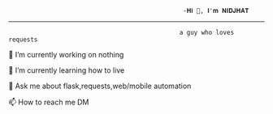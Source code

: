                                                     -𝐇𝐢 👋, 𝐈'𝐦 𝐍𝐈𝐃𝐉𝐇𝐀𝐓
---------------------------------------------------------------------------------------------------------------------------------------------------------------------------------------------
                                                   a guy who loves requests


🔭 I’m currently working on nothing

🌱 I’m currently learning how to live

💬 Ask me about flask,requests,web/mobile automation

📫 How to reach me DM
